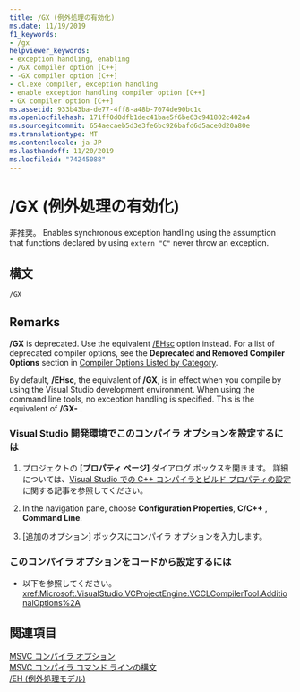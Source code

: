 ```yaml
---
title: /GX (例外処理の有効化)
ms.date: 11/19/2019
f1_keywords:
- /gx
helpviewer_keywords:
- exception handling, enabling
- /GX compiler option [C++]
- -GX compiler option [C++]
- cl.exe compiler, exception handling
- enable exception handling compiler option [C++]
- GX compiler option [C++]
ms.assetid: 933b43ba-de77-4ff8-a48b-7074de90bc1c
ms.openlocfilehash: 171ff0d0dfb1dec41bae5f6be63c941802c402a4
ms.sourcegitcommit: 654aecaeb5d3e3fe6bc926bafd6d5ace0d20a80e
ms.translationtype: MT
ms.contentlocale: ja-JP
ms.lasthandoff: 11/20/2019
ms.locfileid: "74245088"
---
```

# <a name="gx-enable-exception-handling"></a>/GX (例外処理の有効化)

非推奨。 Enables synchronous exception handling using the assumption that functions declared by using `extern "C"` never throw an exception.

## <a name="syntax"></a>構文

```
/GX
```

## <a name="remarks"></a>Remarks

**/GX** is deprecated. Use the equivalent [/EHsc](eh-exception-handling-model.md) option instead. For a list of deprecated compiler options, see the **Deprecated and Removed Compiler Options** section in [Compiler Options Listed by Category](compiler-options-listed-by-category.md).

By default, **/EHsc**, the equivalent of **/GX**, is in effect when you compile by using the Visual Studio development environment. When using the command line tools, no exception handling is specified. This is the equivalent of **/GX-** .

### <a name="to-set-this-compiler-option-in-the-visual-studio-development-environment"></a>Visual Studio 開発環境でこのコンパイラ オプションを設定するには

1. プロジェクトの **[プロパティ ページ]** ダイアログ ボックスを開きます。 詳細については、[Visual Studio での C++ コンパイラとビルド プロパティの設定](../working-with-project-properties.md)に関する記事を参照してください。

1. In the navigation pane, choose **Configuration Properties**, **C/C++** , **Command Line**.

1. [追加のオプション] ボックスにコンパイラ オプションを入力します。

### <a name="to-set-this-compiler-option-programmatically"></a>このコンパイラ オプションをコードから設定するには

- 以下を参照してください。<xref:Microsoft.VisualStudio.VCProjectEngine.VCCLCompilerTool.AdditionalOptions%2A>

## <a name="see-also"></a>関連項目

[MSVC コンパイラ オプション](compiler-options.md)<br/>
[MSVC コンパイラ コマンド ラインの構文](compiler-command-line-syntax.md)<br/>
[/EH (例外処理モデル)](eh-exception-handling-model.md)
